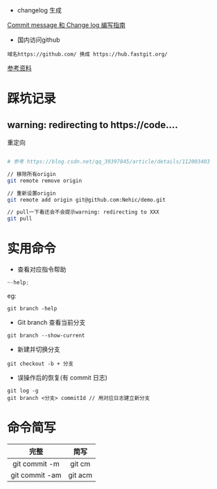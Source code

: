 - changelog 生成

[Commit message 和 Change log 编写指南](http://www.ruanyifeng.com/blog/2016/01/commit_message_change_log.html)

- 国内访问github
```
域名https://github.com/ 换成 https://hub.fastgit.org/
```

[参考资料](https://www.kejihub.com/5833.html)

# 踩坑记录

## warning: redirecting to https://code....

重定向
```sh

# 参考 https://blog.csdn.net/qq_39397845/article/details/112003403

// 移除所有origin
git remote remove origin

// 重新设置origin
git remote add origin git@github.com:Nehic/demo.git

// pull一下看还会不会提示warning: redirecting to XXX
git pull
```


# 实用命令

- 查看对应指令帮助

```js
~-help;
```

eg:

```
git branch -help
```

- Git branch
  查看当前分支

```
git branch --show-current
```

- 新建并切换分支

```
git checkout -b + 分支
```

- 误操作后的恢复(有 commit 日志)

```
git log -g
git branch <分支> commitId // 用对应日志建立新分支
```

# 命令简写

|      完整      |  简写   |
| :------------: | :-----: |
| git commit -m  | git cm  |
| git commit -am | git acm |

